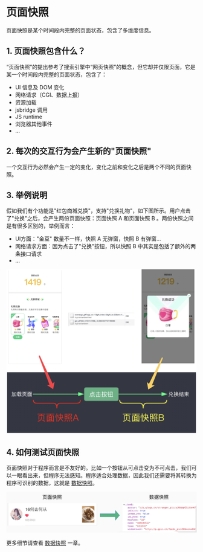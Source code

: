 # 页面快照

页面快照是某个时间段内完整的页面状态，包含了多维度信息。

## 1. 页面快照包含什么？

“页面快照”的提出参考了搜索引擎中“网页快照”的概念，但它却并仅限页面，它是某一个时间段内完整的页面状态，包含了：

- UI 信息及 DOM 变化
- 网络请求（CGI、数据上报）
- 资源加载
- jsbridge 调用
- JS runtime
- 浏览器其他事件
- ...


## 2. 每次的交互行为会产生新的"页面快照"

一个交互行为必然会产生一定的变化，变化之前和变化之后是两个不同的页面快照。


## 3. 举例说明

假如我们有个功能是"红包商城兑换"，支持"兑换礼物"，如下图所示。用户点击了"兑换"之后，会产生两份页面快照：页面快照 A 和页面快照 B 。两份快照之间是有很多区别的，举例而言：

- UI方面："金豆" 数量不一样，快照 A 无弹窗，快照 B 有弹窗...
- 网络请求方面：因为点击了"兑换"按钮，所以快照 B 中其实是包括了额外的两条接口请求
- ...

![](./img/page-snapshot-shop.png)



## 4. 如何测试页面快照

页面快照对于程序而言是不友好的。比如一个按钮从可点击变为不可点击，我们可以一眼看出来，但程序无法感知。程序适合处理数据，因此我们还需要将其转换为程序可识别的数据，这就是 [数据快照](./data-snapshot.md)。

![](./img/page-snapshot-to-data.png)

更多细节请查看 [数据快照](./data-snapshot.md) 一章。

